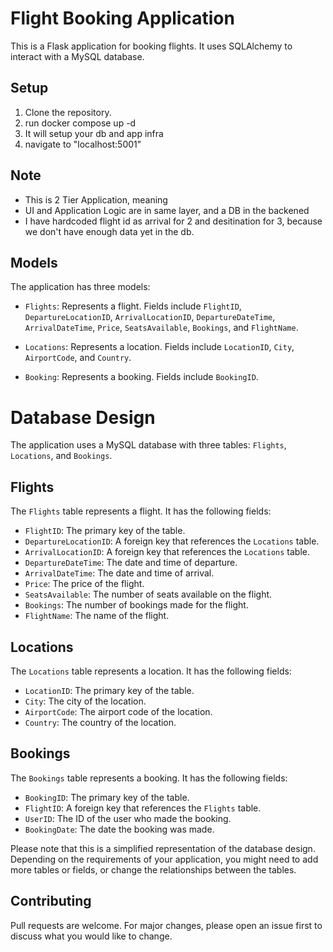 # Flight Booking Application

This is a Flask application for booking flights. It uses SQLAlchemy to interact with a MySQL database.

## Setup

1. Clone the repository.
2. run docker compose up -d
3. It will setup your db and app infra
4. navigate to "localhost:5001"

## Note
- This is 2 Tier Application, meaning 
- UI and Application Logic are in same layer, and a DB in the backened
- I have hardcoded flight id as arrival for 2 and desitination for 3, because we don't have enough data yet in the db.

## Models

The application has three models:

- `Flights`: Represents a flight. Fields include `FlightID`, `DepartureLocationID`, `ArrivalLocationID`, `DepartureDateTime`, `ArrivalDateTime`, `Price`, `SeatsAvailable`, `Bookings`, and `FlightName`.

- `Locations`: Represents a location. Fields include `LocationID`, `City`, `AirportCode`, and `Country`.

- `Booking`: Represents a booking. Fields include `BookingID`.



# Database Design

The application uses a MySQL database with three tables: `Flights`, `Locations`, and `Bookings`.

## Flights

The `Flights` table represents a flight. It has the following fields:

- `FlightID`: The primary key of the table.
- `DepartureLocationID`: A foreign key that references the `Locations` table.
- `ArrivalLocationID`: A foreign key that references the `Locations` table.
- `DepartureDateTime`: The date and time of departure.
- `ArrivalDateTime`: The date and time of arrival.
- `Price`: The price of the flight.
- `SeatsAvailable`: The number of seats available on the flight.
- `Bookings`: The number of bookings made for the flight.
- `FlightName`: The name of the flight.

## Locations

The `Locations` table represents a location. It has the following fields:

- `LocationID`: The primary key of the table.
- `City`: The city of the location.
- `AirportCode`: The airport code of the location.
- `Country`: The country of the location.

## Bookings

The `Bookings` table represents a booking. It has the following fields:

- `BookingID`: The primary key of the table.
- `FlightID`: A foreign key that references the `Flights` table.
- `UserID`: The ID of the user who made the booking.
- `BookingDate`: The date the booking was made.


Please note that this is a simplified representation of the database design. Depending on the requirements of your application, you might need to add more tables or fields, or change the relationships between the tables.


## Contributing

Pull requests are welcome. For major changes, please open an issue first to discuss what you would like to change.
